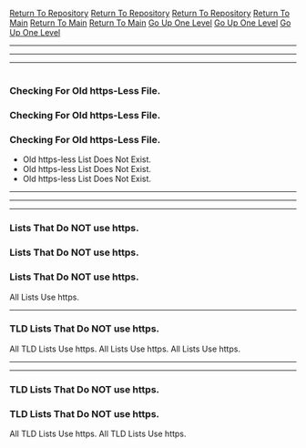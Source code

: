 [Return To Repository](https://github.com/DigitalWarrior/piholeparser/)
[Return To Repository](https://github.com/DigitalWarrior/piholeparser/)
[Return To Repository](https://github.com/DigitalWarrior/piholeparser/)
[Return To Main](https://github.com/DigitalWarrior/piholeparser/blob/master/RecentRunLogs/Mainlog.md)
[Return To Main](https://github.com/DigitalWarrior/piholeparser/blob/master/RecentRunLogs/Mainlog.md)
[Return To Main](https://github.com/DigitalWarrior/piholeparser/blob/master/RecentRunLogs/Mainlog.md)
[Go Up One Level](https://github.com/DigitalWarrior/piholeparser/blob/master/RecentRunLogs/TopLevelScripts/10-Running-Initial-Tasks.md)
[Go Up One Level](https://github.com/DigitalWarrior/piholeparser/blob/master/RecentRunLogs/TopLevelScripts/10-Running-Initial-Tasks.md)
[Go Up One Level](https://github.com/DigitalWarrior/piholeparser/blob/master/RecentRunLogs/TopLevelScripts/10-Running-Initial-Tasks.md)
____________________________________
____________________________________
____________________________________
# 
# 
# 
### Checking For Old https-Less File.
### Checking For Old https-Less File.
### Checking For Old https-Less File.
* Old https-less List Does Not Exist.
* Old https-less List Does Not Exist.
* Old https-less List Does Not Exist.



___________________________________________________________________
___________________________________________________________________
___________________________________________________________________
### Lists That Do NOT use https.
### Lists That Do NOT use https.
### Lists That Do NOT use https.
All Lists Use https.

___________________________________________________________________
### TLD Lists That Do NOT use https.
All TLD Lists Use https.
All Lists Use https.
All Lists Use https.


___________________________________________________________________
___________________________________________________________________
### TLD Lists That Do NOT use https.
### TLD Lists That Do NOT use https.
All TLD Lists Use https.
All TLD Lists Use https.
